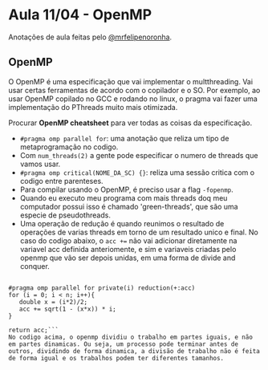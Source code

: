 # Aula 11/04 - OpenMP

Anotações de aula feitas pelo [@mrfelipenoronha](https://github.com/mrfelipenoronha).

## OpenMP

O OpenMP é uma especificação que vai implementar o multthreading. Vai usar certas ferramentas de acordo com o copilador e o SO. Por exemplo, ao usar OpenMP copilado no GCC e rodando no linux, o pragma vai fazer uma implementação do PThreads muito mais otimizada.

Procurar **OpenMP cheatsheet** para ver todas as coisas da especificação.

- `#pragma omp parallel for`: uma anotação que reliza um tipo de metaprogramação no codigo.
- Com `num_threads(2)` a gente pode especificar o numero de threads que vamos usar.
- `#pragma omp critical(NOME_DA_SC) {}`: reliza uma sessão critica com o codigo entre parenteses.
- Para compilar usando o OpenMP, é preciso usar a flag `-fopenmp`.
- Quando eu executo meu programa com mais threads doq meu computador possui isso é chamado 'green-threads', que são uma especie de pseudothreads.
- Uma operação de redução é quando reunimos o resultado de operações de varias threads em torno de um resultado unico e final. No caso do codigo abaixo, o `acc +=` não vai adicionar diretamente na variavel acc definida anteriomente, e sim e variaveis criadas pelo openmp que vão ser depois unidas, em uma forma de divide and conquer.

````double acc = 0.0;

#pragma omp parallel for private(i) reduction(+:acc)
for (i = 0; i < n; i++){
   double x = (i*2)/2;
   acc += sqrt(1 - (x*x)) * i;
}

return acc;```
No codigo acima, o openmp dividiu o trabalho em partes iguais, e não em partes dinamicas. Ou seja, um processo pode terminar antes de outros, dividindo de forma dinamica, a divisão de trabalho não é feita de forma igual e os trabalhos podem ter diferentes tamanhos.
````

